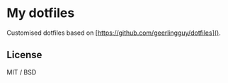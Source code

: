 # My dotfiles

Customised dotfiles based on [https://github.com/geerlingguy/dotfiles]().

## License

MIT / BSD
